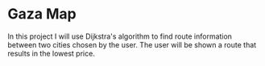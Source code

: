 # Gaza Map

In this project I will use Dijkstra's algorithm to find route information between two cities chosen by the user. The user will be shown a route that results in the lowest price.
